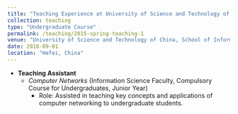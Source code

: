 ```yaml
---
title: "Teaching Experience at University of Science and Technology of Chin"
collection: teaching
type: "Undergraduate Course"
permalink: /teaching/2015-spring-teaching-1
venue: "University of Science and Technology of China, School of Information Science and Technology"
date: 2018-09-01
location: "Hefei, China"
---
```


- **Teaching Assistant**
  - _Computer Networks_ (Information Science Faculty, Compulsory Course for Undergraduates, Junior Year)
    - Role: Assisted in teaching key concepts and applications of computer networking to undergraduate students.
